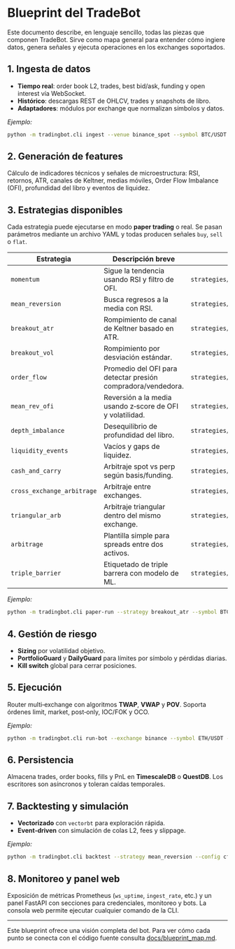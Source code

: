# Blueprint del TradeBot

Este documento describe, en lenguaje sencillo, todas las piezas que componen
TradeBot.  Sirve como mapa general para entender cómo ingiere datos, genera
señales y ejecuta operaciones en los exchanges soportados.

## 1. Ingesta de datos

- **Tiempo real**: order book L2, trades, best bid/ask, funding y open interest
  vía WebSocket.
- **Histórico**: descargas REST de OHLCV, trades y snapshots de libro.
- **Adaptadores**: módulos por exchange que normalizan símbolos y datos.

_Ejemplo:_
```bash
python -m tradingbot.cli ingest --venue binance_spot --symbol BTC/USDT --depth 20
```

## 2. Generación de features

Cálculo de indicadores técnicos y señales de microestructura:
RSI, retornos, ATR, canales de Keltner, medias móviles, Order Flow Imbalance
(OFI), profundidad del libro y eventos de liquidez.

## 3. Estrategias disponibles

Cada estrategia puede ejecutarse en modo **paper trading** o real.  Se pasan
parámetros mediante un archivo YAML y todas producen señales `buy`, `sell` o
`flat`.

| Estrategia | Descripción breve | Archivo |
|------------|------------------|---------|
| `momentum` | Sigue la tendencia usando RSI y filtro de OFI. | `strategies/momentum.py` |
| `mean_reversion` | Busca regresos a la media con RSI. | `strategies/mean_reversion.py` |
| `breakout_atr` | Rompimiento de canal de Keltner basado en ATR. | `strategies/breakout_atr.py` |
| `breakout_vol` | Rompimiento por desviación estándar. | `strategies/breakout_vol.py` |
| `order_flow` | Promedio del OFI para detectar presión compradora/vendedora. | `strategies/order_flow.py` |
| `mean_rev_ofi` | Reversión a la media usando z‑score de OFI y volatilidad. | `strategies/mean_rev_ofi.py` |
| `depth_imbalance` | Desequilibrio de profundidad del libro. | `strategies/depth_imbalance.py` |
| `liquidity_events` | Vacíos y gaps de liquidez. | `strategies/liquidity_events.py` |
| `cash_and_carry` | Arbitraje spot vs perp según basis/funding. | `strategies/cash_and_carry.py` |
| `cross_exchange_arbitrage` | Arbitraje entre exchanges. | `strategies/cross_exchange_arbitrage.py` |
| `triangular_arb` | Arbitraje triangular dentro del mismo exchange. | `strategies/arbitrage_triangular.py` |
| `arbitrage` | Plantilla simple para spreads entre dos activos. | `strategies/arbitrage.py` |
| `triple_barrier` | Etiquetado de triple barrera con modelo de ML. | `strategies/triple_barrier.py` |

_Ejemplo:_
```bash
python -m tradingbot.cli paper-run --strategy breakout_atr --symbol BTC/USDT
```

## 4. Gestión de riesgo

- **Sizing** por volatilidad objetivo.
- **PortfolioGuard** y **DailyGuard** para límites por símbolo y pérdidas
  diarias.
- **Kill switch** global para cerrar posiciones.

## 5. Ejecución

Router multi‑exchange con algoritmos **TWAP**, **VWAP** y **POV**.  Soporta
órdenes limit, market, post‑only, IOC/FOK y OCO.

_Ejemplo:_
```bash
python -m tradingbot.cli run-bot --exchange binance --symbol ETH/USDT --algo twap
```

## 6. Persistencia

Almacena trades, order books, fills y PnL en **TimescaleDB** o **QuestDB**.
Los escritores son asíncronos y toleran caídas temporales.

## 7. Backtesting y simulación

- **Vectorizado** con `vectorbt` para exploración rápida.
- **Event‑driven** con simulación de colas L2, fees y slippage.

_Ejemplo:_
```bash
python -m tradingbot.cli backtest --strategy mean_reversion --config cfg.yaml
```

## 8. Monitoreo y panel web

Exposición de métricas Prometheus (`ws_uptime`, `ingest_rate`, etc.) y un panel
FastAPI con secciones para credenciales, monitoreo y bots.  La consola web
permite ejecutar cualquier comando de la CLI.

---

Este blueprint ofrece una visión completa del bot.  Para ver cómo cada punto
se conecta con el código fuente consulta [docs/blueprint_map.md](docs/blueprint_map.md).
